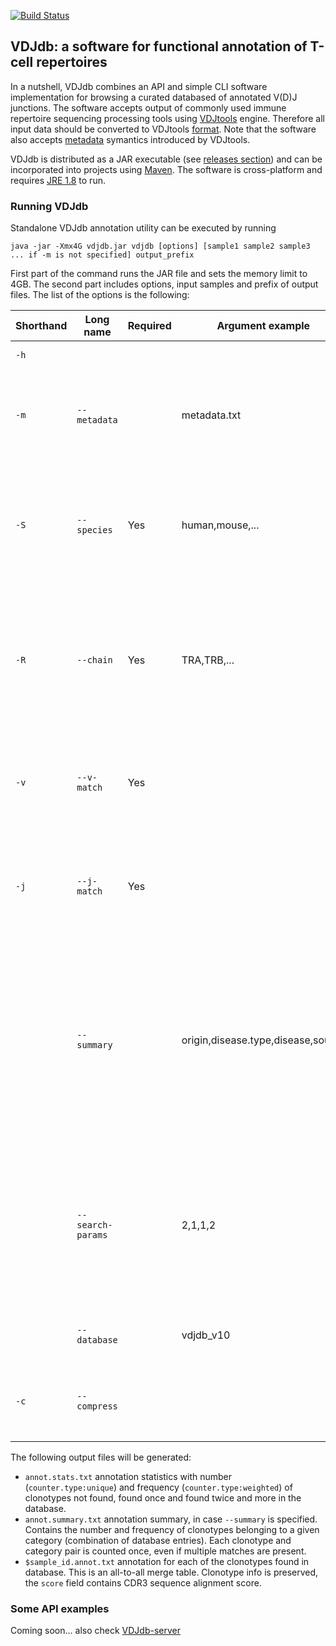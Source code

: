 [![Build Status](https://travis-ci.org/antigenomics/vdjdb.svg?branch=master)](https://travis-ci.org/antigenomics/vdjdb)

## VDJdb: a software for functional annotation of T-cell repertoires

In a nutshell, VDJdb combines an API and simple CLI software implementation for browsing a curated databased of annotated V(D)J junctions. The software accepts output of commonly used immune repertoire sequencing processing tools using [VDJtools](http://vdjtools-doc.readthedocs.org/en/latest/index.html) engine. Therefore all input data should be converted to VDJtools [format](http://vdjtools-doc.readthedocs.org/en/latest/input.html#vdjtools-format). Note that the software also accepts [metadata](http://vdjtools-doc.readthedocs.org/en/latest/input.html#metadata) symantics introduced by VDJtools.

VDJdb is distributed as a JAR executable (see [releases section](https://github.com/antigenomics/vdjdb/releases)) and can be incorporated into projects using [Maven](https://maven.apache.org/). The software is cross-platform and requires [JRE 1.8](http://www.oracle.com/technetwork/java/javase/downloads/jre8-downloads-2133155.html) to run.

### Running VDJdb

Standalone VDJdb annotation utility can be executed by running

```
java -jar -Xmx4G vdjdb.jar vdjdb [options] [sample1 sample2 sample3 ... if -m is not specified] output_prefix
```

First part of the command runs the JAR file and sets the memory limit to 4GB. The second part includes options, input samples and prefix of output files.
The list of the options is the following:

| Shorthand | Long name           | Required | Argument example                   |  Description                                                                                                                                                                                                         |
|-----------|---------------------|----------|------------------------------------|----------------------------------------------------------------------------------------------------------------------------------------------------------------------------------------------------------------------|
| ``-h``    |                     |          |                                    |  Display help message                                                                                                                                                                                                |
| ``-m``    | ``--metadata``      |          | metadata.txt                       |  A [metadata](http://vdjtools-doc.readthedocs.org/en/latest/input.html#metadata) file, holding paths to samples and user-provided information.                                                                       |
| ``-S``    | ``--species``       | Yes      | human,mouse,...                    |  Name of the species. All samples should belong to the same species, only one species is allowed.                                                                                                                    |
| ``-R``    | ``--chain``         | Yes      | TRA,TRB,...                        |  Name of the receptor chain. All samples should contain to the same receptor chain, only one chain is allowed.                                                                                                       |
| ``-v``    | ``--v-match``       | Yes      |                                    |  Require Variable segment matching when searching the database                                                                                                                                                       |
| ``-j``    | ``--j-match``       | Yes      |                                    |  Require Joining segment matching when searching the database                                                                                                                                                        |
|           | ``--summary``       |          | origin,disease.type,disease,source |  A comma-separated list of database column names on which summary statistics will be computed. Check out columns and their description [here](https://github.com/antigenomics/vdjdb/tree/master/src/main/resources). |
|           | ``--search-params`` |          | 2,1,1,2                            |  CDR3 sequence search parameters: allowed number of substitutions (s), insertions (i), deletions (d) and total number of mutations.                                                                                  |
|           | ``--database``      |          | vdjdb_v10                          |  Path and prefix of an external database.                                                                                                                                                                            |
| ``-c``    | ``--compress``      |          |                                    |  Compress sample-level summary output with GZIP.                                                                                                                                                                     |

The following output files will be generated:

* ``annot.stats.txt`` annotation statistics with number (``counter.type:unique``) and frequency (``counter.type:weighted``) of clonotypes not found, found once and found twice and more in the database.
* ``annot.summary.txt`` annotation summary, in case ``--summary`` is specified. Contains the number and frequency of clonotypes belonging to a given category (combination of database entries). Each clonotype and category pair is counted once, even if multiple matches are present.
* ``$sample_id.annot.txt`` annotation for each of the clonotypes found in database. This is an all-to-all merge table. Clonotype info is preserved, the ``score`` field contains CDR3 sequence alignment score.

### Some API examples

Coming soon... also check [VDJdb-server](https://github.com/antigenomics/vdjdb-server)


